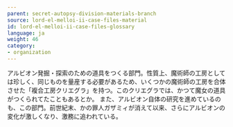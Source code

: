 ```yaml
---
parent: secret-autopsy-division-materials-branch
source: lord-el-melloi-ii-case-files-material
id: lord-el-melloi-ii-case-files-glossary
language: ja
weight: 46
category:
- organization
---
```


アルビオン発掘・探索のための道具をつくる部門。性質上、魔術師の工房としては珍しく、同じものを量産する必要があるため、いくつかの魔術師の工房を合体させた「複合工房クリエグラ」を持つ。このクリエグラでは、かつて魔女の道具がつくられてたこともあるとか。
また、アルビオン自体の研究を進めているのも、この部門。前世紀末、かの罪人ガザミィが消えて以来、さらにアルビオンの変化が激しくなり、激務に追われている。
